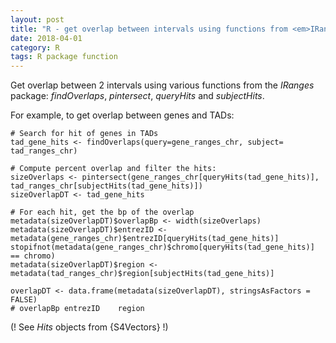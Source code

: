 ```yaml
---
layout: post
title: "R - get overlap between intervals using functions from <em>IRanges</em>"
date: 2018-04-01
category: R
tags: R package function
---
```


Get overlap between 2 intervals using various functions from the <em>IRanges</em> package: <em>findOverlaps</em>, <em>pintersect</em>, <em>queryHits</em> and <em>subjectHits</em>.


For example, to get overlap between genes and TADs:

```
# Search for hit of genes in TADs
tad_gene_hits <- findOverlaps(query=gene_ranges_chr, subject= tad_ranges_chr)

# Compute percent overlap and filter the hits:
sizeOverlaps <- pintersect(gene_ranges_chr[queryHits(tad_gene_hits)], tad_ranges_chr[subjectHits(tad_gene_hits)])
sizeOverlapDT <- tad_gene_hits

# For each hit, get the bp of the overlap
metadata(sizeOverlapDT)$overlapBp <- width(sizeOverlaps)
metadata(sizeOverlapDT)$entrezID <- metadata(gene_ranges_chr)$entrezID[queryHits(tad_gene_hits)]
stopifnot(metadata(gene_ranges_chr)$chromo[queryHits(tad_gene_hits)] == chromo)
metadata(sizeOverlapDT)$region <- metadata(tad_ranges_chr)$region[subjectHits(tad_gene_hits)]

overlapDT <- data.frame(metadata(sizeOverlapDT), stringsAsFactors = FALSE)
# overlapBp entrezID    region

```

(! See <em>Hits</em> objects from {S4Vectors} !)
